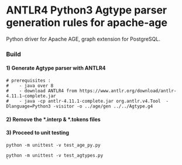 # ANTLR4 Python3 Agtype parser generation rules for apache-age
Python driver for Apache AGE, graph extension for PostgreSQL.


### Build
#### 1) Generate Agtype parser with ANTLR4
```
# prerequisites :
#    - java over 8
#    - download ANTLR4 from https://www.antlr.org/download/antlr-4.11.1-complete.jar
#    - java -cp antlr-4.11.1-complete.jar org.antlr.v4.Tool  -Dlanguage=Python3 -visitor -o ../age/gen ../../Agtype.g4
```


#### 2) Remove the *.interp & *.tokens files

#### 3) Proceed to unit testing
```
python -m unittest -v test_age_py.py
```
```
python -m unittest -v test_agtypes.py
`
